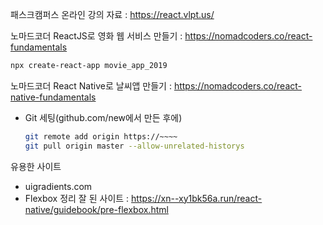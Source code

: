 패스크캠퍼스 온라인 강의 자료 : https://react.vlpt.us/

노마드코더 ReactJS로 영화 웹 서비스 만들기 : https://nomadcoders.co/react-fundamentals

```bash
npx create-react-app movie_app_2019
```

노마드코더 React Native로 날씨앱 만들기 : https://nomadcoders.co/react-native-fundamentals

* Git 세팅(github.com/new에서 만든 후에)

  ```bash
  git remote add origin https://~~~~
  git pull origin master --allow-unrelated-historys
  ```





유용한 사이트

* uigradients.com
* Flexbox 정리 잘 된 사이트 : https://xn--xy1bk56a.run/react-native/guidebook/pre-flexbox.html

